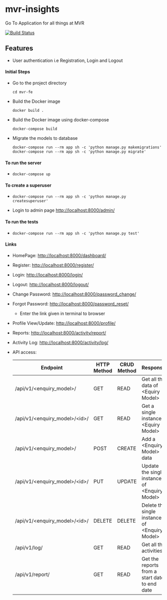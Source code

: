 # mvr-insights
Go To Application for all things at MVR

[![Build Status](https://travis-ci.org/S3Infosoft/mvr-insights.svg?branch=master)](https://travis-ci.org/S3Infosoft/mvr-insights)

## Features
- User authentication i.e Registration, Login and Logout


#### Initial Steps
- Go to the project directory
  ```
  cd mvr-fe
  ```
- Build the Docker image
  ```
  docker build .
  ```
- Build the Docker image using docker-compose
  ```
  docker-compose build
  ```
- Migrate the models to database
  ```
  docker-compose run --rm app sh -c 'python manage.py makemigrations'
  docker-compose run --rm app sh -c 'python manage.py migrate'
  ```


#### To run the server
-   ```
    docker-compose up
    ```
#### To create a superuser
- ```
  docker-compose run --rm app sh -c 'python manage.py createsuperuser'
  ```
- Login to admin page
  <http://localhost:8000/admin/>


#### To run the tests
- ```
  docker-compose run --rm app sh -c 'python manage.py test'
  ```


#### Links
- HomePage: <http://localhost:8000/dashboard/>
- Register: <http://localhost:8000/register/>
- Login: <http://localhost:8000/login/>
- Logout: <http://localhost:8000/logout/>
- Change Password: <http://localhost:8000/password_change/>
- Forgot Password: <http://localhost:8000/password_reset/>
  - Enter the link given in terminal to browser
- Profile View/Update: <http://localhost:8000/profile/>
- Reports: <http://localhost:8000/activity/report/>
- Activity Log: <http://localhost:8000/activity/log/>
- API access:

  | **Endpoint**                  | **HTTP Method** | **CRUD Method** | **Response**                                  |
  |-------------------------------|-----------------|-----------------|-----------------------------------------------|
  | /api/v1/\<enquiry_model>/      | GET     | READ    | Get all the data of \<Equiry Model>            |
  | /api/v1/\<enquiry_model>/\<id>/ | GET     | READ    | Get a single instance \<Equiry Model>          |
  | /api/v1/\<enquiry_model>/      | POST    | CREATE  | Add a \<Enquiry Model> data                    |
  | /api/v1/\<enquiry_model>/\<id>/ | PUT     | UPDATE  | Update the single instance of \<Enquiry Model> |
  | /api/v1/\<enquiry_model>/\<id>/ | DELETE  | DELETE  | Delete the single instance of \<Enquiry Model> |
  | /api/v1/log/ | GET | READ | Get all the activities
  | /api/v1/report/ | GET| READ | Get the reports from a start date to end date
